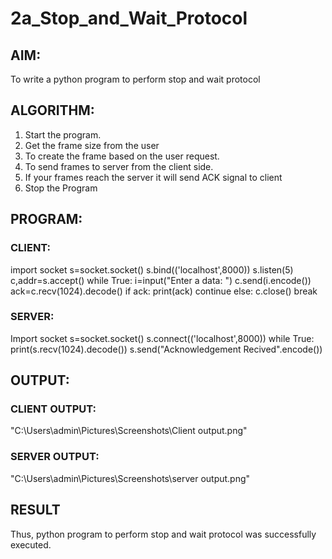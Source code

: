 # 2a_Stop_and_Wait_Protocol
## AIM:
To write a python program to perform stop and wait protocol
## ALGORITHM:
1. Start the program.
2. Get the frame size from the user
3. To create the frame based on the user request.
4. To send frames to server from the client side.
5. If your frames reach the server it will send ACK signal to client
6. Stop the Program
## PROGRAM:
### CLIENT:
import socket
s=socket.socket()
s.bind(('localhost',8000))
s.listen(5)
c,addr=s.accept()
while True:
   i=input("Enter a data: ")
   c.send(i.encode())
   ack=c.recv(1024).decode()
   if ack:
      print(ack)
      continue
  else:
      c.close()
      break

### SERVER:
Import socket
s=socket.socket()
s.connect(('localhost',8000))
while True:
    print(s.recv(1024).decode())
    s.send("Acknowledgement Recived".encode())

## OUTPUT:
### CLIENT OUTPUT:
"C:\Users\admin\Pictures\Screenshots\Client output.png"

### SERVER OUTPUT:
"C:\Users\admin\Pictures\Screenshots\server output.png"
## RESULT
Thus, python program to perform stop and wait protocol was successfully executed.
